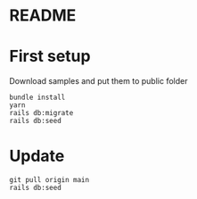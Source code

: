 # README

# First setup

Download samples and put them to public folder

```
bundle install
yarn
rails db:migrate
rails db:seed
```

# Update

```
git pull origin main
rails db:seed
```
